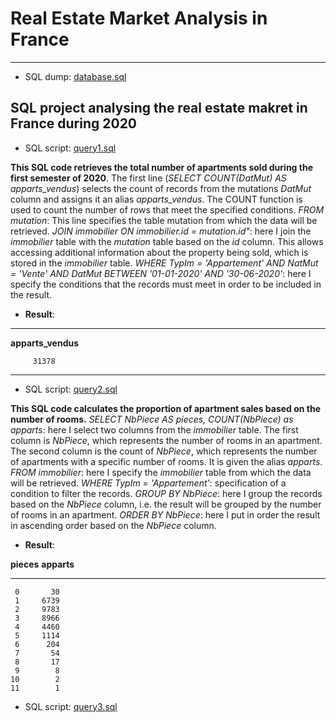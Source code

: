 # Real Estate Market Analysis in France
--------------------------------------------------------------
- SQL dump: [database.sql](Project2/database.sql)
## SQL project analysing the real estate makret in France during 2020
 
- SQL script: [query1.sql](https://github.com/Praemuntiacus/Real_Estate_Market_Analysis/blob/main/query1.sql)

**This SQL code retrieves the total number of apartments sold during the first semester of 2020**. The first line (*SELECT COUNT(DatMut) AS apparts_vendus*) selects the count of records from the mutations *DatMut* column and assigns it an alias *apparts_vendus*. The COUNT function is used to count the number of rows that meet the specified conditions. *FROM mutation*: This line specifies the table mutation from which the data will be retrieved. *JOIN immobilier ON immobilier.id = mutation.id"*: here I join the *immobilier* table with the *mutation* table based on the *id* column. This allows accessing additional information about the property being sold, which is stored in the *immobilier* table. *WHERE TypIm = 'Appartement' AND NatMut = 'Vente' AND DatMut BETWEEN '01-01-2020' AND '30-06-2020'*: here I specify the conditions that the records must meet in order to be included in the result.

- **Result**:
______________
**apparts_vendus**

         31378
______________

- SQL script: [query2.sql](https://github.com/Praemuntiacus/Real_Estate_Market_Analysis/blob/main/query2.sql)

**This SQL code calculates the proportion of apartment sales based on the number of rooms.** *SELECT NbPiece AS pieces, COUNT(NbPiece) as apparts*: here I select two columns from the *immobilier* table. The first column is *NbPiece*, which represents the number of rooms in an apartment. The second column is the count of *NbPiece*, which represents the number of apartments with a specific number of rooms. It is given the alias *apparts*. *FROM immobilier*: here I specify the *immobilier* table from which the data will be retrieved. *WHERE TypIm = 'Appartement'*: specification of a condition to filter the records. *GROUP BY NbPiece*: here I group the records based on the *NbPiece* column, i.e. the result will be grouped by the number of rooms in an apartment. *ORDER BY NbPiece*: here I put in order the result in ascending order based on the *NbPiece* column.
- **Result**:

**pieces**  **apparts**
------  -------
     0       30
     1     6739
     2     9783
     3     8966
     4     4460
     5     1114
     6      204
     7       54
     8       17
     9        8
    10        2
    11        1

- SQL script: [query3.sql](https://github.com/Praemuntiacus/Real_Estate_Market_Analysis/blob/main/query3.sql)
  
